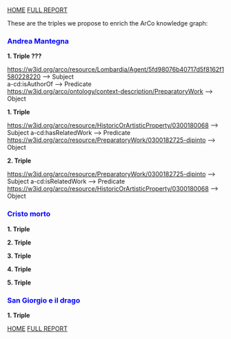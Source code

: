 [HOME](index.md)
[FULL REPORT](another-page.md)

These are the triples we propose to enrich the ArCo knowledge graph:

<a name="mm-anchor"></a>
<h3 style="color:blue ;">Andrea Mantegna</h3>

<strong> 1. Triple ???</strong>

<https://w3id.org/arco/resource/Lombardia/Agent/5fd98076b40717d5f8162f1580228220> --> Subject <br>
a-cd:isAuthorOf --> Predicate <br>
<https://w3id.org/arco/ontology/context-description/PreparatoryWork> --> Object

<strong> 1. Triple</strong>

<https://w3id.org/arco/resource/HistoricOrArtisticProperty/0300180068> --> Subject 
a-cd:hasRelatedWork --> Predicate 
<https://w3id.org/arco/resource/PreparatoryWork/0300182725-dipinto> --> Object

<strong> 2. Triple</strong>

https://w3id.org/arco/resource/PreparatoryWork/0300182725-dipinto --> Subject 
a-cd:isRelatedWork --> Predicate 
https://w3id.org/arco/resource/HistoricOrArtisticProperty/0300180068 --> Object 

<a name="mm-anchor"></a>
<h3 style="color:blue ;">Cristo morto</h3>

<strong> 1. Triple </strong>

<strong> 2. Triple </strong>

<strong> 3. Triple </strong>

<strong> 4. Triple </strong>

<strong> 5. Triple </strong>


<a name="mm-anchor"></a>
<h3 style="color:blue ;">San Giorgio e il drago</h3>

<strong> 1. Triple </strong>


[HOME](index.md)
[FULL REPORT](another-page.md)
